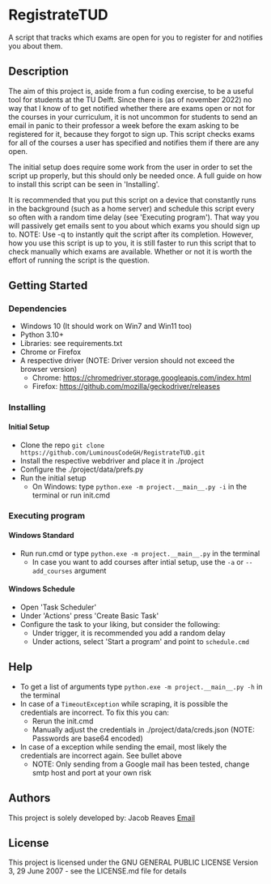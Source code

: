 # RegistrateTUD
A script that tracks which exams are open for you to register for and notifies you about them.

## Description

The aim of this project is, aside from a fun coding exercise, to be a useful tool for students at the TU Delft.
Since there is (as of november 2022) no way that I know of to get notified whether there are exams open 
or not for the courses in your curriculum, it is not uncommon for students to send an email in panic to their
professor a week before the exam asking to be registered for it, because they forgot to sign up. This script
checks exams for all of the courses a user has specified and notifies them if there are any open. 

The initial setup does require some work from the user in order to set the script up properly, but this should only
be needed once. A full guide on how to install this script can be seen in 'Installing'.

It is recommended that you put this script on a device that constantly runs in the background (such as a home server)
and schedule this script every so often with a random time delay (see 'Executing program'). That way you will passively 
get emails sent to you about which exams you should sign up to. NOTE: Use -q to instantly quit the script after 
its completion. However, how you use this script is up to you, it is still faster to run this script that 
to check manually which exams are available. Whether or not it is worth the effort of running the script is the question.

## Getting Started

### Dependencies

* Windows 10 (It should work on Win7 and Win11 too)
* Python 3.10+
* Libraries: see requirements.txt
* Chrome or Firefox
* A respective driver (NOTE: Driver version should not exceed the browser version)
    * Chrome:  https://chromedriver.storage.googleapis.com/index.html
    * Firefox: https://github.com/mozilla/geckodriver/releases

### Installing

#### Initial Setup

* Clone the repo `git clone https://github.com/LuminousCodeGH/RegistrateTUD.git`
* Install the respective webdriver and place it in ./project
* Configure the ./project/data/prefs.py
* Run the initial setup
    * On Windows: type `python.exe -m project.__main__.py -i` in the terminal or run init.cmd

### Executing program

#### Windows Standard

* Run run.cmd or type `python.exe -m project.__main__.py` in the terminal
    * In case you want to add courses after intial setup, use the `-a` or `--add_courses` argument

#### Windows Schedule

* Open 'Task Scheduler'
* Under 'Actions' press 'Create Basic Task'
* Configure the task to your liking, but consider the following:
    * Under trigger, it is recommended you add a random delay
    * Under actions, select 'Start a program' and point to `schedule.cmd`

## Help

* To get a list of arguments type `python.exe -m project.__main__.py -h` in the terminal
* In case of a `TimeoutException` while scraping, it is possible the credentials are incorrect. To fix this you can:
    * Rerun the init.cmd
    * Manually adjust the credentials in ./project/data/creds.json (NOTE: Passwords are base64 encoded)
* In case of a exception while sending the email, most likely the credentials are incorrect again. See bullet above
    * NOTE: Only sending from a Google mail has been tested, change smtp host and port at your own risk

## Authors

This project is solely developed by: Jacob Reaves [Email](J.M.Reaves@student.tudelft.nl)

## License

This project is licensed under the GNU GENERAL PUBLIC LICENSE Version 3, 29 June 2007 - see the LICENSE.md file for details